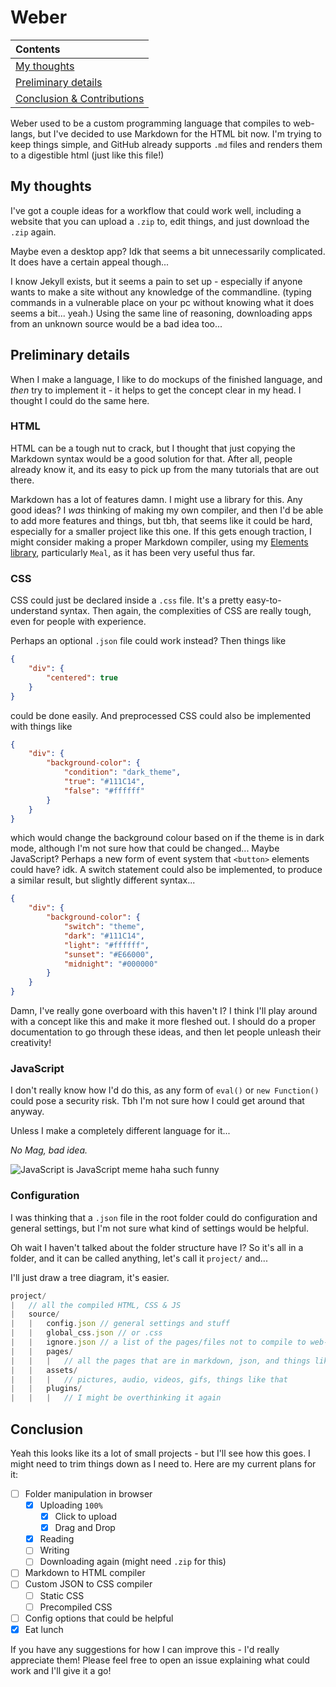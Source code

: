 # Weber

| Contents |
| :- |
| [My thoughts](#My-thoughts) |
| [Preliminary details](#Preliminary-details) |
| [Conclusion & Contributions](#Conclusion) |

Weber used to be a custom programming language that compiles to web-langs, but I've decided to use Markdown for the HTML bit now.
I'm trying to keep things simple, and GitHub already supports `.md` files and renders them to a digestible html (just like this file!)

## My thoughts

I've got a couple ideas for a workflow that could work well, including a website that you can upload a `.zip` to, edit things, and just download the `.zip` again.

Maybe even a desktop app? Idk that seems a bit unnecessarily complicated. It does have a certain appeal though...

I know Jekyll exists, but it seems a pain to set up - especially if anyone wants to make a site without any knowledge of the commandline.
(typing commands in a vulnerable place on your pc without knowing what it does seems a bit... yeah.)
Using the same line of reasoning, downloading apps from an unknown source would be a bad idea too...

## Preliminary details

When I make a language, I like to do mockups of the finished language, and _then_ try to implement it - it helps to get the concept clear in my head.
I thought I could do the same here.

### HTML

HTML can be a tough nut to crack, but I thought that just copying the Markdown syntax would be a good solution for that.
After all, people already know it, and its easy to pick up from the many tutorials that are out there.

Markdown has a lot of features damn. I might use a library for this. Any good ideas?
I *was* thinking of making my own compiler, and then I'd be able to add more features and things, but tbh, that seems like it could be hard, especially for a smaller project like this one. If this gets enough traction, I might consider making a proper Markdown compiler, using my [Elements library](https://github.com/Magnogen/Elements), particularly `Meal`, as it has been very useful thus far.

### CSS

CSS could just be declared inside a `.css` file. It's a pretty easy-to-understand syntax.
Then again, the complexities of CSS are really tough, even for people with experience.

Perhaps an optional `.json` file could work instead? Then things like

```json
{
    "div": {
        "centered": true
    }
}
```

could be done easily. And preprocessed CSS could also be implemented with things like

```json
{
    "div": {
        "background-color": {
            "condition": "dark_theme",
            "true": "#111C14",
            "false": "#ffffff"
        }
    }
}
```

which would change the background colour based on if the theme is in dark mode, although I'm not sure how that could be changed...
Maybe JavaScript? Perhaps a new form of event system that `<button>` elements could have? idk.
A switch statement could also be implemented, to produce a similar result, but slightly different syntax...

```json
{
    "div": {
        "background-color": {
            "switch": "theme",
            "dark": "#111C14",
            "light": "#ffffff",
            "sunset": "#E66000",
            "midnight": "#000000"
        }
    }
}
```

Damn, I've really gone overboard with this haven't I? I think I'll play around with a concept like this and make it more fleshed out.
I should do a proper documentation to go through these ideas, and then let people unleash their creativity! 

### JavaScript

I don't really know how I'd do this, as any form of `eval()` or `new Function()` could pose a security risk. Tbh I'm not sure how I could get around that anyway.

Unless I make a completely different language for it...

_No Mag, bad idea._

![JavaScript is JavaScript meme haha such funny](https://user-images.githubusercontent.com/25611707/148683938-e7a8cc21-483a-4f07-88a6-1fd9c3ddd688.jpg)

### Configuration

I was thinking that a `.json` file in the root folder could do configuration and general settings, but I'm not sure what kind of settings would be helpful.

Oh wait I haven't talked about the folder structure have I? So it's all in a folder, and it can be called anything, let's call it `project/` and...

I'll just draw a tree diagram, it's easier. 

```js
project/
|   // all the compiled HTML, CSS & JS
|   source/
|   |   config.json // general settings and stuff
|   |   global_css.json // or .css
|   |   ignore.json // a list of the pages/files not to compile to web-langs
|   |   pages/
|   |   |   // all the pages that are in markdown, json, and things like that
|   |   assets/
|   |   |   // pictures, audio, videos, gifs, things like that
|   |   plugins/
|   |   |   // I might be overthinking it again
```

## Conclusion

Yeah this looks like its a lot of small projects - but I'll see how this goes. I might need to trim things down as I need to. Here are my current plans for it:
- [ ] Folder manipulation in browser 
  - [x] Uploading `100%`
    - [x] Click to upload
    - [x] Drag and Drop
  - [x] Reading
  - [ ] Writing
  - [ ] Downloading again (might need `.zip` for this) 
- [ ] Markdown to HTML compiler
- [ ] Custom JSON to CSS compiler
  - [ ] Static CSS 
  - [ ] Precompiled CSS
- [ ] Config options that could be helpful
- [x] Eat lunch

If you have any suggestions for how I can improve this - I'd really appreciate them!
Please feel free to open an issue explaining what could work and I'll give it a go!
